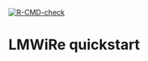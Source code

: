 <!-- badges: start -->
[![R-CMD-check](https://github.com/ManonMartin/LMWiRe/actions/workflows/R-CMD-check.yaml/badge.svg)](https://github.com/ManonMartin/LMWiRe/actions/workflows/R-CMD-check.yaml)
<!-- badges: end -->
  
  # LMWiRe quickstart
